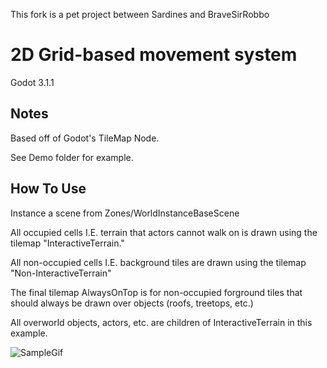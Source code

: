 This fork is a pet project between Sardines and BraveSirRobbo


# 2D Grid-based movement system
Godot 3.1.1

## Notes
Based off of Godot's TileMap Node.

See Demo folder for example.

## How To Use

Instance a scene from Zones/WorldInstanceBaseScene

All occupied cells I.E. terrain that actors cannot walk on is drawn using the tilemap "InteractiveTerrain."

All non-occupied cells I.E. background tiles are drawn using the tilemap "Non-InteractiveTerrain"

The final tilemap AlwaysOnTop is for non-occupied forground tiles that should always be drawn over objects (roofs, treetops, etc.)

All overworld objects, actors, etc. are children of InteractiveTerrain in this example.

![SampleGif](https://raw.githubusercontent.com/IconocatStudio/godot2dgridmovement/master/Demo/example.gif)
